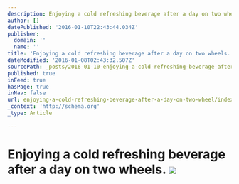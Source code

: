 ```yaml
---
description: Enjoying a cold refreshing beverage after a day on two wheels.
author: []
datePublished: '2016-01-10T22:43:44.034Z'
publisher:
  domain: ''
  name: ''
title: 'Enjoying a cold refreshing beverage after a day on two wheels.  '
dateModified: '2016-01-08T02:43:32.507Z'
sourcePath: _posts/2016-01-10-enjoying-a-cold-refreshing-beverage-after-a-day-on-two-wheel.md
published: true
inFeed: true
hasPage: true
inNav: false
url: enjoying-a-cold-refreshing-beverage-after-a-day-on-two-wheel/index.html
_context: 'http://schema.org'
_type: Article

---
```

# Enjoying a cold refreshing beverage after a day on two wheels. ![](https://the-grid-user-content.s3-us-west-2.amazonaws.com/c97ad63a-56dc-4321-89c1-2d5c63830c64.png)